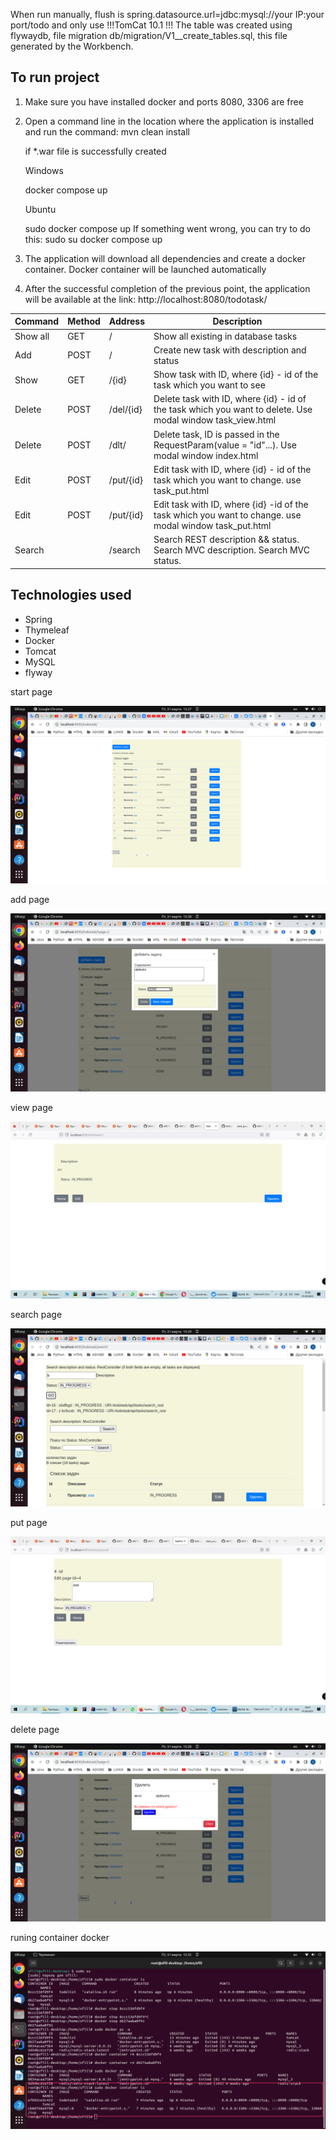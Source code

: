 When run manually, flush is spring.datasource.url=jdbc:mysql://your IP:your port/todo 
and only use !!!TomCat 10.1 !!!
The table was created using flywaydb, file migration db/migration/V1__create_tables.sql, this file generated by the Workbench.

## To run project
1. Make sure you have installed docker and ports 8080, 3306 are free
2. Open a command line in the location where the application is installed and run the command:
   mvn clean install
   
   if *.war file is successfully created
   
   Windows
   
   docker compose up
   
   Ubuntu
   
   sudo docker compose up 
   If something went wrong, you can try to do this:
   sudo su
   docker compose up

3. The application will download all dependencies and create a docker container. Docker container will be launched automatically
4. After the successful completion of the previous point, the application will be available at the link:
http://localhost:8080/todotask/

| Command  | Method | Address        | Description                                                                                                |
|----------|--------|----------------|------------------------------------------------------------------------------------------------------------|
| Show all | GET    | <app>/         | Show all existing in database tasks                                                                        |
| Add      | POST   | <app>/         | Create new task with description and status                                                                |
| Show     | GET    | <app>/{id}     | Show task with ID, where {id} - id of the task which you want to see                                       |
| Delete   | POST   | <app>/del/{id} | Delete task with ID, where {id} - id of the task which you want to delete. Use modal window task_view.html |
| Delete   | POST   | <app>/dlt/     | Delete task, ID is passed in the RequestParam(value = "id"...). Use modal window index.html                |
| Edit     | POST   | <app>/put/{id} | Edit task with ID, where {id} - id of the task which you want to change. use task_put.html                 |
| Edit     | POST   | <app>/put/{id} | Edit task with ID, where {id} -id of the task which you want to change. use modal window task_put.html     |
| Search   |        | <app>/search   | Search REST description && status.  Search MVC description. Search MVC status.                             |

## Technologies used
- Spring
- Thymeleaf
- Docker
- Tomcat
- MySQL
- flyway

start page

![Image alt](https://github.com/sfill70/todotask/blob/master/src/main/resources/static/img/td_start.png)

add page

![Image alt](https://github.com/sfill70/todotask/blob/master/src/main/resources/static/img/td_add.png)

view page

![Image alt](https://github.com/sfill70/todotask/blob/master/src/main/resources/static/img/td_view.png)

search page

![Image alt](https://github.com/sfill70/todotask/blob/master/src/main/resources/static/img/td_search_rest2.png)

put page

![Image alt](https://github.com/sfill70/todotask/blob/master/src/main/resources/static/img/td_put.png)

delete page

![Image alt](https://github.com/sfill70/todotask/blob/master/src/main/resources/static/img/td_del.png)

runing container docker

![Image alt](https://github.com/sfill70/todotask/blob/master/src/main/resources/static/img/td_run_contailer.png)
